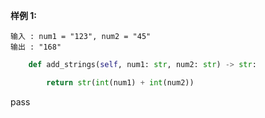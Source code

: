 
**样例 1:**

```
输入 : num1 = "123", num2 = "45"
输出 : "168"
```


```python
    def add_strings(self, num1: str, num2: str) -> str:

        return str(int(num1) + int(num2))
```
pass